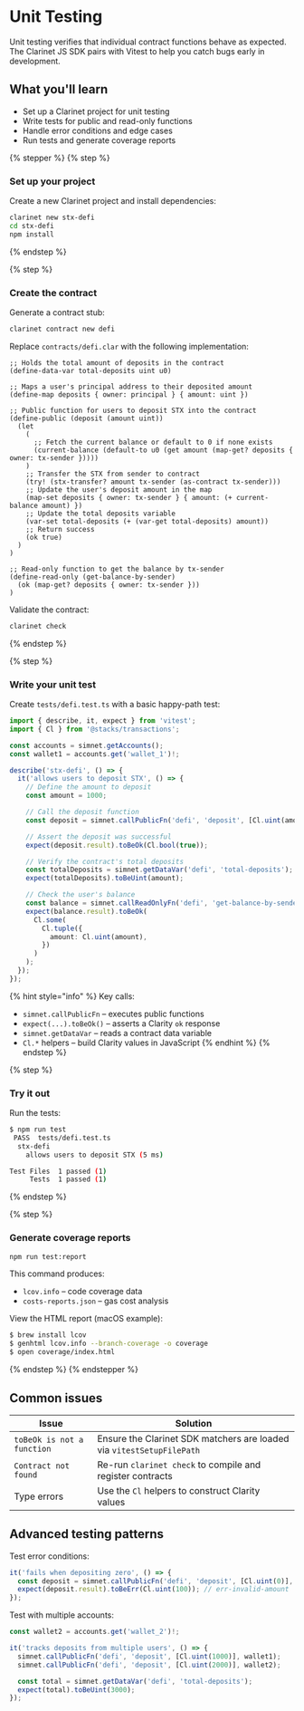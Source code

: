 # Unit Testing

Unit testing verifies that individual contract functions behave as expected. The Clarinet JS SDK pairs with Vitest to help you catch bugs early in development.

## What you'll learn

* Set up a Clarinet project for unit testing
* Write tests for public and read-only functions
* Handle error conditions and edge cases
* Run tests and generate coverage reports

{% stepper %}
{% step %}
### Set up your project

Create a new Clarinet project and install dependencies:

```bash
clarinet new stx-defi
cd stx-defi
npm install
```
{% endstep %}

{% step %}
### Create the contract

Generate a contract stub:

```bash
clarinet contract new defi
```

Replace `contracts/defi.clar` with the following implementation:

```clarity
;; Holds the total amount of deposits in the contract
(define-data-var total-deposits uint u0)

;; Maps a user's principal address to their deposited amount
(define-map deposits { owner: principal } { amount: uint })

;; Public function for users to deposit STX into the contract
(define-public (deposit (amount uint))
  (let
    (
      ;; Fetch the current balance or default to 0 if none exists
      (current-balance (default-to u0 (get amount (map-get? deposits { owner: tx-sender }))))
    )
    ;; Transfer the STX from sender to contract
    (try! (stx-transfer? amount tx-sender (as-contract tx-sender)))
    ;; Update the user's deposit amount in the map
    (map-set deposits { owner: tx-sender } { amount: (+ current-balance amount) })
    ;; Update the total deposits variable
    (var-set total-deposits (+ (var-get total-deposits) amount))
    ;; Return success
    (ok true)
  )
)

;; Read-only function to get the balance by tx-sender
(define-read-only (get-balance-by-sender)
  (ok (map-get? deposits { owner: tx-sender }))
)
```

Validate the contract:

```bash
clarinet check
```
{% endstep %}

{% step %}
### Write your unit test

Create `tests/defi.test.ts` with a basic happy-path test:

```ts
import { describe, it, expect } from 'vitest';
import { Cl } from '@stacks/transactions';

const accounts = simnet.getAccounts();
const wallet1 = accounts.get('wallet_1')!;

describe('stx-defi', () => {
  it('allows users to deposit STX', () => {
    // Define the amount to deposit
    const amount = 1000;

    // Call the deposit function
    const deposit = simnet.callPublicFn('defi', 'deposit', [Cl.uint(amount)], wallet1);

    // Assert the deposit was successful
    expect(deposit.result).toBeOk(Cl.bool(true));

    // Verify the contract's total deposits
    const totalDeposits = simnet.getDataVar('defi', 'total-deposits');
    expect(totalDeposits).toBeUint(amount);

    // Check the user's balance
    const balance = simnet.callReadOnlyFn('defi', 'get-balance-by-sender', [], wallet1);
    expect(balance.result).toBeOk(
      Cl.some(
        Cl.tuple({
          amount: Cl.uint(amount),
        })
      )
    );
  });
});
```

{% hint style="info" %}
Key calls:

* `simnet.callPublicFn` – executes public functions
* `expect(...).toBeOk()` – asserts a Clarity `ok` response
* `simnet.getDataVar` – reads a contract data variable
* `Cl.*` helpers – build Clarity values in JavaScript
{% endhint %}
{% endstep %}

{% step %}
### Try it out

Run the tests:

```bash
$ npm run test
 PASS  tests/defi.test.ts
  stx-defi
    allows users to deposit STX (5 ms)

Test Files  1 passed (1)
     Tests  1 passed (1)
```
{% endstep %}

{% step %}
### Generate coverage reports

```bash
npm run test:report
```

This command produces:

* `lcov.info` – code coverage data
* `costs-reports.json` – gas cost analysis

View the HTML report (macOS example):

```bash
$ brew install lcov
$ genhtml lcov.info --branch-coverage -o coverage
$ open coverage/index.html
```
{% endstep %}
{% endstepper %}

## Common issues

| Issue                      | Solution                                                              |
| -------------------------- | --------------------------------------------------------------------- |
| `toBeOk is not a function` | Ensure the Clarinet SDK matchers are loaded via `vitestSetupFilePath` |
| `Contract not found`       | Re-run `clarinet check` to compile and register contracts             |
| Type errors                | Use the `Cl` helpers to construct Clarity values                      |

## Advanced testing patterns

Test error conditions:

```ts
it('fails when depositing zero', () => {
  const deposit = simnet.callPublicFn('defi', 'deposit', [Cl.uint(0)], wallet1);
  expect(deposit.result).toBeErr(Cl.uint(100)); // err-invalid-amount
});
```

Test with multiple accounts:

```ts
const wallet2 = accounts.get('wallet_2')!;

it('tracks deposits from multiple users', () => {
  simnet.callPublicFn('defi', 'deposit', [Cl.uint(1000)], wallet1);
  simnet.callPublicFn('defi', 'deposit', [Cl.uint(2000)], wallet2);

  const total = simnet.getDataVar('defi', 'total-deposits');
  expect(total).toBeUint(3000);
});
```

##
